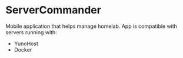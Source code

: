 # ServerCommander

Mobile application that helps manage homelab. App is compatible with servers running with:
- YunoHost
- Docker
